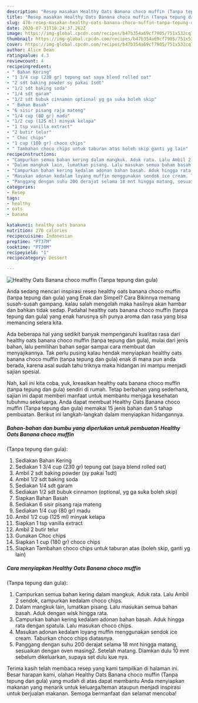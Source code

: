 ```yaml
---
description: "Resep masakan Healthy Oats Banana choco muffin (Tanpa tepung dan gula) | Resep Membuat Healthy Oats Banana choco muffin (Tanpa tepung dan gula) Yang Paling Enak"
title: "Resep masakan Healthy Oats Banana choco muffin (Tanpa tepung dan gula) | Resep Membuat Healthy Oats Banana choco muffin (Tanpa tepung dan gula) Yang Paling Enak"
slug: 470-resep-masakan-healthy-oats-banana-choco-muffin-tanpa-tepung-dan-gula-resep-membuat-healthy-oats-banana-choco-muffin-tanpa-tepung-dan-gula-yang-paling-enak
date: 2020-07-31T18:24:37.262Z
image: https://img-global.cpcdn.com/recipes/b47b354a69cf7905/751x532cq70/healthy-oats-banana-choco-muffin-tanpa-tepung-dan-gula-foto-resep-utama.jpg
thumbnail: https://img-global.cpcdn.com/recipes/b47b354a69cf7905/751x532cq70/healthy-oats-banana-choco-muffin-tanpa-tepung-dan-gula-foto-resep-utama.jpg
cover: https://img-global.cpcdn.com/recipes/b47b354a69cf7905/751x532cq70/healthy-oats-banana-choco-muffin-tanpa-tepung-dan-gula-foto-resep-utama.jpg
author: Alice Dean
ratingvalue: 4.3
reviewcount: 4
recipeingredient:
- " Bahan Kering"
- "1 3/4 cup (230 gr) tepung oat saya blend rolled oat"
- "2 sdt baking powder sy pakai 1sdt"
- "1/2 sdt baking soda"
- "1/4 sdt garam"
- "1/2 sdt bubuk cinnamon optional yg ga suka boleh skip"
- " Bahan Basah"
- "6 sisir pisang raja mateng"
- "1/4 cup (80 gr) madu"
- "1/2 cup (125 ml) minyak kelapa"
- "1 tsp vanilla extract"
- "2 butir telur"
- " Choc chips"
- "1 cup (180 gr) choco chips"
- " Tambahan choco chips untuk taburan atas boleh skip ganti yg lain"
recipeinstructions:
- "Campurkan semua bahan kering dalam mangkuk. Aduk rata. Lalu Ambil 2 sendok, campurkan kedalam choco chips."
- "Dalam mangkuk lain, lumatkan pisang. Lalu masukan semua bahan basah. Aduk dengan wisk hingga rata."
- "Campurkan bahan kering kedalam adonan bahan basah. Aduk hingga rata dengan spatula. Lalu masukan choco chips."
- "Masukan adonan kedalam loyang muffin menggunakan sendok ice cream. Taburkan choco chips diatasnya."
- "Panggang dengan suhu 200 derajat selama 18 mnt hingga matang, sesuaikan dengan oven masing2. Setelah matang. Diamkan dulu 10 mnt sebelum dikeluarkan, supaya set dulu kue nya."
categories:
- Resep
tags:
- healthy
- oats
- banana

katakunci: healthy oats banana 
nutrition: 278 calories
recipecuisine: Indonesian
preptime: "PT37M"
cooktime: "PT30M"
recipeyield: "1"
recipecategory: Dessert

---
```



![Healthy Oats Banana choco muffin
(Tanpa tepung dan gula)](https://img-global.cpcdn.com/recipes/b47b354a69cf7905/751x532cq70/healthy-oats-banana-choco-muffin-tanpa-tepung-dan-gula-foto-resep-utama.jpg)

Anda sedang mencari inspirasi resep healthy oats banana choco muffin
(tanpa tepung dan gula) yang Enak dan Simpel? Cara Bikinnya memang susah-susah gampang. kalau salah mengolah maka hasilnya akan hambar dan bahkan tidak sedap. Padahal healthy oats banana choco muffin
(tanpa tepung dan gula) yang enak harusnya sih punya aroma dan rasa yang bisa memancing selera kita.



Ada beberapa hal yang sedikit banyak mempengaruhi kualitas rasa dari healthy oats banana choco muffin
(tanpa tepung dan gula), mulai dari jenis bahan, lalu pemilihan bahan segar sampai cara membuat dan menyajikannya. Tak perlu pusing kalau hendak menyiapkan healthy oats banana choco muffin
(tanpa tepung dan gula) enak di mana pun anda berada, karena asal sudah tahu triknya maka hidangan ini mampu menjadi sajian spesial.


Nah, kali ini kita coba, yuk, kreasikan healthy oats banana choco muffin
(tanpa tepung dan gula) sendiri di rumah. Tetap berbahan yang sederhana, sajian ini dapat memberi manfaat untuk membantu menjaga kesehatan tubuhmu sekeluarga. Anda dapat membuat Healthy Oats Banana choco muffin
(Tanpa tepung dan gula) memakai 15 jenis bahan dan 5 tahap pembuatan. Berikut ini langkah-langkah dalam menyiapkan hidangannya.

<!--inarticleads1-->

##### Bahan-bahan dan bumbu yang diperlukan untuk pembuatan Healthy Oats Banana choco muffin
(Tanpa tepung dan gula):

1. Sediakan  Bahan Kering
1. Sediakan 1 3/4 cup (230 gr) tepung oat (saya blend rolled oat)
1. Ambil 2 sdt baking powder (sy pakai 1sdt)
1. Ambil 1/2 sdt baking soda
1. Sediakan 1/4 sdt garam
1. Sediakan 1/2 sdt bubuk cinnamon (optional, yg ga suka boleh skip)
1. Siapkan  Bahan Basah
1. Sediakan 6 sisir pisang raja mateng
1. Sediakan 1/4 cup (80 gr) madu
1. Ambil 1/2 cup (125 ml) minyak kelapa
1. Siapkan 1 tsp vanilla extract
1. Ambil 2 butir telur
1. Gunakan  Choc chips
1. Siapkan 1 cup (180 gr) choco chips
1. Siapkan  Tambahan choco chips untuk taburan atas (boleh skip, ganti yg lain)




<!--inarticleads2-->

##### Cara menyiapkan Healthy Oats Banana choco muffin
(Tanpa tepung dan gula):

1. Campurkan semua bahan kering dalam mangkuk. Aduk rata. Lalu Ambil 2 sendok, campurkan kedalam choco chips.
1. Dalam mangkuk lain, lumatkan pisang. Lalu masukan semua bahan basah. Aduk dengan wisk hingga rata.
1. Campurkan bahan kering kedalam adonan bahan basah. Aduk hingga rata dengan spatula. Lalu masukan choco chips.
1. Masukan adonan kedalam loyang muffin menggunakan sendok ice cream. Taburkan choco chips diatasnya.
1. Panggang dengan suhu 200 derajat selama 18 mnt hingga matang, sesuaikan dengan oven masing2. Setelah matang. Diamkan dulu 10 mnt sebelum dikeluarkan, supaya set dulu kue nya.




Terima kasih telah membaca resep yang kami tampilkan di halaman ini. Besar harapan kami, olahan Healthy Oats Banana choco muffin
(Tanpa tepung dan gula) yang mudah di atas dapat membantu Anda menyiapkan makanan yang menarik untuk keluarga/teman ataupun menjadi inspirasi untuk berjualan makanan. Semoga bermanfaat dan selamat mencoba!

